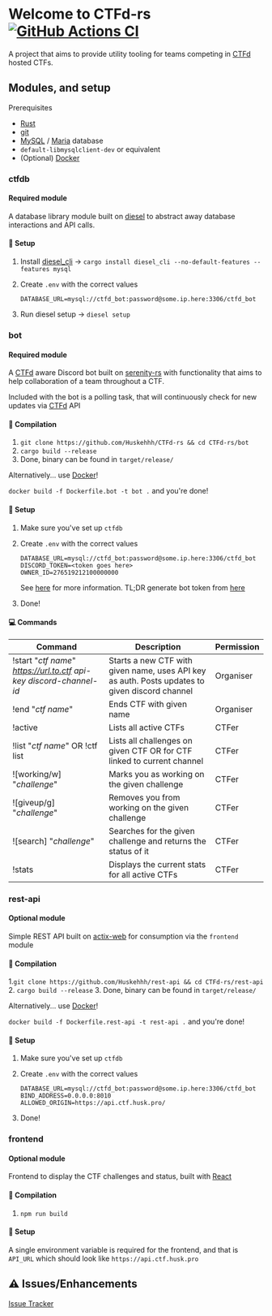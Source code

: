 # Welcome to CTFd-rs [![GitHub Actions CI](https://github.com/Huskehhh/CTFd-rs/actions/workflows/ci.yml/badge.svg)](https://github.com/Huskehhh/CTFd-rs/actions/workflows/ci.yml)

A project that aims to provide utility tooling for teams competing in [CTFd](https://github.com/CTFd/CTFd) hosted CTFs.

## Modules, and setup

Prerequisites

- [Rust](https://www.rust-lang.org/)
- [git](https://git-scm.com/)
- [MySQL](https://www.mysql.com/) / [Maria](https://mariadb.org/) database
- ``default-libmysqlclient-dev`` or equivalent
- (Optional) [Docker](https://www.docker.com/)

### ctfdb

#### Required module

A database library module built on [diesel](https://diesel.rs/) to abstract away database interactions and API calls.

#### 🧰 Setup

1. Install [diesel_cli](https://diesel.rs) -> ``cargo install diesel_cli --no-default-features --features mysql``
2. Create ``.env`` with the correct values

    ```.env
    DATABASE_URL=mysql://ctfd_bot:password@some.ip.here:3306/ctfd_bot
    ```

3. Run diesel setup -> ``diesel setup``

### bot

#### Required module

A [CTFd](https://github.com/CTFd/CTFd) aware Discord bot built on [serenity-rs](https://github.com/serenity-rs/serenity) with functionality that aims to help collaboration of a team throughout a CTF.

Included with the bot is a polling task, that will continuously check for new updates via [CTFd](https://github.com/CTFd/CTFd) API

#### 🔨 Compilation

1. ```git clone https://github.com/Huskehhh/CTFd-rs && cd CTFd-rs/bot```
2. ```cargo build --release```
3. Done, binary can be found in ``target/release/``

Alternatively... use [Docker](https://www.docker.com/)!

``docker build -f Dockerfile.bot -t bot .`` and you're done!

#### 🧰 Setup

1. Make sure you've set up ``ctfdb``
2. Create ``.env`` with the correct values

    ```.env
    DATABASE_URL=mysql://ctfd_bot:password@some.ip.here:3306/ctfd_bot
    DISCORD_TOKEN=<token goes here>
    OWNER_ID=276519212100000000
    ```

   See [here](https://discord.com/developers/docs/topics/oauth2#bots) for more information.
   TL;DR generate bot token from [here](https://discord.com/developers/applications)

3. Done!

#### 💻 Commands

| Command                                                                 | Description                                                                                    | Permission |
| ----------------------------------------------------------------------- | ---------------------------------------------------------------------------------------------- | ---------- |
| !start "*ctf name*" *https://url.to.ctf* *api-key* *discord-channel-id* | Starts a new CTF with given name, uses API key as auth. Posts updates to given discord channel | Organiser  |
| !end "*ctf name*"                                                       | Ends CTF with given name                                                                       | Organiser  |
| !active                                                                 | Lists all active CTFs                                                                          | CTFer      |
| !list "*ctf name*" OR !ctf list                                         | Lists all challenges on given CTF OR for CTF linked to current channel                         | CTFer      |
| ![working/w] "*challenge*"                                              | Marks you as working on the given challenge                                                    | CTFer      |
| ![giveup/g] "*challenge*"                                               | Removes you from working on the given challenge                                                | CTFer      |
| ![search] "*challenge*"                                                 | Searches for the given challenge and returns the status of it                                  | CTFer      |
| !stats                                                                  | Displays the current stats for all active CTFs                                                 | CTFer      |

### rest-api

#### Optional module

Simple REST API built on [actix-web](https://actix.rs/) for consumption via the ``frontend`` module

#### 🔨 Compilation

1.```git clone https://github.com/Huskehhh/rest-api && cd CTFd-rs/rest-api```
2. ```cargo build --release```
3. Done, binary can be found in ``target/release/``

Alternatively... use [Docker](https://www.docker.com/)!

``docker build -f Dockerfile.rest-api -t rest-api .`` and you're done!

#### 🧰 Setup

1. Make sure you've set up ``ctfdb``
2. Create ``.env`` with the correct values

    ```.env
    DATABASE_URL=mysql://ctfd_bot:password@some.ip.here:3306/ctfd_bot
    BIND_ADDRESS=0.0.0.0:8010
    ALLOWED_ORIGIN=https://api.ctf.husk.pro/
    ```

3. Done!

### frontend

#### Optional module

Frontend to display the CTF challenges and status, built with [React](https://reactjs.org/)

#### 🔨 Compilation

1. ``npm run build``

#### 🧰 Setup

A single environment variable is required for the frontend, and that is ``API_URL`` which should look like ``https://api.ctf.husk.pro``

## ⚠️ Issues/Enhancements

[Issue Tracker](https://github.com/Huskehhh/CTFd-rs/issues)
